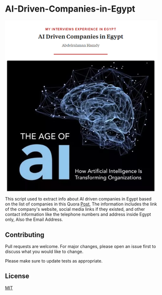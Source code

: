 # AI-Driven-Companies-in-Egypt
![](https://github.com/abdelmalek13/AI-Driven-Companies-in-Egypt/blob/master/AI.PNG)

This script used to extract info about AI driven companies in Egypt based on the list of companies in this Quora [Post](httpsmy-interviews-experience-in-egypt.quora.comAI-Driven-Companies-in-Egypt), The information includes the link of the company's website, social media links if they existed, and other contact information like the telephone numbers and address inside Egypt only, Also the Email Address.

## Contributing
Pull requests are welcome. For major changes, please open an issue first to discuss what you would like to change.

Please make sure to update tests as appropriate.

## License
[MIT](httpschoosealicense.comlicensesmit)
